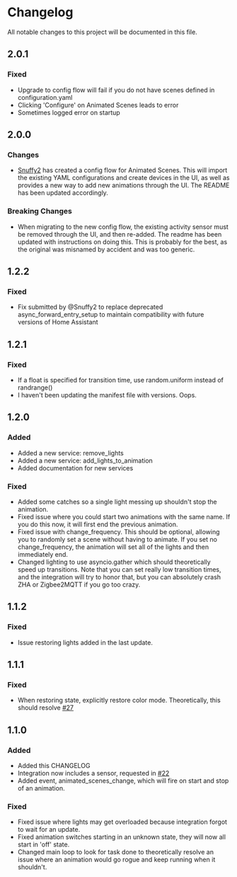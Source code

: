 # Changelog
All notable changes to this project will be documented in this file.

## 2.0.1

### Fixed

- Upgrade to config flow will fail if you do not have scenes defined in configuration.yaml
- Clicking 'Configure' on Animated Scenes leads to error
- Sometimes logged error on startup

## 2.0.0

### Changes

- [Snuffy2](https://github.com/Snuffy2) has created a config flow for Animated Scenes. This will import the existing YAML configurations and create devices in the UI, as well as provides a new way to add new animations through the UI. The README has been updated accordingly.

### Breaking Changes

- When migrating to the new config flow, the existing activity sensor must be removed through the UI, and then re-added. The readme has been updated with instructions on doing this. This is probably for the best, as the original was misnamed by accident and was too generic.

## 1.2.2

### Fixed

- Fix submitted by @Snuffy2 to replace deprecated async_forward_entry_setup to maintain compatibility with future versions of Home Assistant

## 1.2.1

### Fixed

- If a float is specified for transition time, use random.uniform instead of randrange()
- I haven't been updating the manifest file with versions. Oops.

## 1.2.0

### Added

- Added a new service: remove_lights
- Added a new service: add_lights_to_animation
- Added documentation for new services

### Fixed

- Added some catches so a single light messing up shouldn't stop the animation.
- Fixed issue where you could start two animations with the same name. If you do this now, it will first end the previous animation.
- Fixed issue with change_frequency. This should be optional, allowing you to randomly set a scene without having to animate. If you set no change_frequency, the animation will set all of the lights and then immediately end.
- Changed lighting to use asyncio.gather which should theoretically speed up transitions. Note that you can set really low transition times, and the integration will try to honor that, but you can absolutely crash ZHA or Zigbee2MQTT if you go too crazy.

## 1.1.2

### Fixed

- Issue restoring lights added in the last update.

## 1.1.1

### Fixed

- When restoring state, explicitly restore color mode. Theoretically, this should resolve [#27](https://github.com/chazzu/hass-animated-scenes/issues/27)

## 1.1.0

### Added

- Added this CHANGELOG
- Integration now includes a sensor, requested in [#22](https://github.com/chazzu/hass-animated-scenes/issues/22)
- Added event, animated_scenes_change, which will fire on start and stop of an animation.

### Fixed

- Fixed issue where lights may get overloaded because integration forgot to wait for an update.
- Fixed animation switches starting in an unknown state, they will now all start in 'off' state.
- Changed main loop to look for task done to theoretically resolve an issue where an animation would go rogue and keep running when it shouldn't.